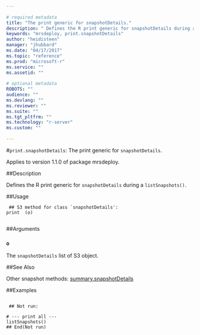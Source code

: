 ```yaml
--- 
 
# required metadata 
title: "The print generic for snapshotDetails." 
description: " Defines the R print generic for snapshotDetails during a  listSnapshots(). " 
keywords: "mrsdeploy, print.snapshotDetails" 
author: "heidisteen" 
manager: "jhubbard" 
ms.date: "04/17/2017" 
ms.topic: "reference" 
ms.prod: "microsoft-r" 
ms.service: "" 
ms.assetid: "" 
 
# optional metadata 
ROBOTS: "" 
audience: "" 
ms.devlang: "" 
ms.reviewer: "" 
ms.suite: "" 
ms.tgt_pltfrm: "" 
ms.technology: "r-server" 
ms.custom: "" 
 
--- 
```

 
 
 
 
 #`print.snapshotDetails`: The print generic for `snapshotDetails`.

 Applies to version 1.1.0 of package mrsdeploy.
 
 ##Description
 
Defines the R print generic for `snapshotDetails` during a 
`listSnapshots()`.
 
 
 ##Usage

```   
 ## S3 method for class `snapshotDetails':
print  (o)
 
```
 
 ##Arguments

   
  
 ### `o`
 The `snapshotDetails` list of S3 object. 
  
 
 
 ##See Also
 
Other snapshot methods: [summary.snapshotDetails](summary.snapshotDetails.md)
   
 ##Examples

 ```
   
  ## Not run:
 
# --- print all ---
listSnapshots()
 ## End(Not run) 
  
 
```
 
 
